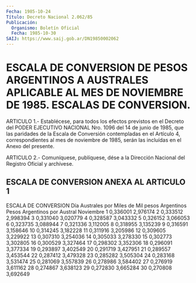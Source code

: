 ```yaml
---
Fecha: 1985-10-24
Título: Decreto Nacional 2.062/85
Publicación:
  Organismo: Boletín Oficial
  Fecha: 1985-10-30
SAIJ: https://www.saij.gob.ar/DN19850002062
---
```

# ESCALA DE CONVERSION DE PESOS ARGENTINOS A AUSTRALES APLICABLE AL MES DE NOVIEMBRE DE 1985. ESCALAS DE CONVERSION.

<a id="1"></a>
ARTICULO  1.-  Establécese,  para todos los efectos previstos en el Decreto del PODER EJECUTIVO NACIONAL  Nro.  1096 del 14 de junio de 1985, que las paridades de la Escala de Conversión  contempladas en el Artículo 4, correspondientes al mes de noviembre de  1985, serán las incluídas en el Anexo del presente.

<a id="2"></a>
ARTICULO  2.- Comuníquese, publíquese, dése a la Dirección Nacional del Registro Oficial y archívese.

## ESCALA DE CONVERSION ANEXA AL ARTICULO 1

<a id="1"></a>
ESCALA DE CONVERSION   Día              Australes por              Miles de                 Mil pesos Argentinos      Pesos Argentinos                                              por Austral  Noviembre 1          0,336001                2,976174            2          0,333512                2,998394            3          0,331040                3,020779            4          0,328587                3,043332            5          0,326152                3,066053            6          0,323735                3,088944            7          0,321336                3,112005            8          0,318955                3,135239            9          0,316591                3,158646           10          0,314245                3,182228           11          0,311916                3,205986           12          0,309605                3,229922           13          0,307310                3,254036           14          0,305033                3,278330           15          0,302773                3,302805           16          0,300529                3,327464           17          0,298302                3,352306           18          0,296091                3,377334           19          0,293897                3,402549           20          0,291719                3,427951           21          0,289557                3,453544           22          0,287412                3,479328           23          0,285282                3,505304           24          0,283168                3,531474           25          0,281069                3,557839           26          0,278986                3,584402           27          0,276919                3,611162           28          0,274867                3,638123           29          0,272830                3,665284           30          0,270808                3,692649
